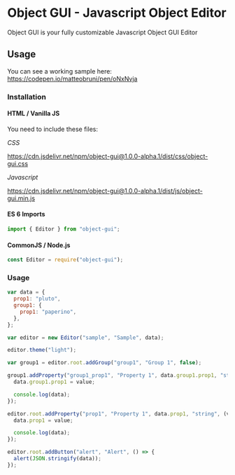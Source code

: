 # Object GUI - Javascript Object Editor

Object GUI is your fully customizable Javascript Object GUI Editor

## Usage

You can see a working sample here: <https://codepen.io/matteobruni/pen/oNxNvja>

### Installation

#### HTML / Vanilla JS

You need to include these files:

_CSS_

<https://cdn.jsdelivr.net/npm/object-gui@1.0.0-alpha.1/dist/css/object-gui.css>

_Javascript_

<https://cdn.jsdelivr.net/npm/object-gui@1.0.0-alpha.1/dist/js/object-gui.min.js>

#### ES 6 Imports

```javascript
import { Editor } from "object-gui";
```

#### CommonJS / Node.js

```javascript
const Editor = require("object-gui");
```

### Usage

```javascript
var data = {
  prop1: "pluto",
  group1: {
    prop1: "paperino",
  },
};

var editor = new Editor("sample", "Sample", data);

editor.theme("light");

var group1 = editor.root.addGroup("group1", "Group 1", false);

group1.addProperty("group1_prop1", "Property 1", data.group1.prop1, "string", (value) => {
  data.group1.prop1 = value;

  console.log(data);
});

editor.root.addProperty("prop1", "Property 1", data.prop1, "string", (value) => {
  data.prop1 = value;

  console.log(data);
});

editor.root.addButton("alert", "Alert", () => {
  alert(JSON.stringify(data));
});
```
